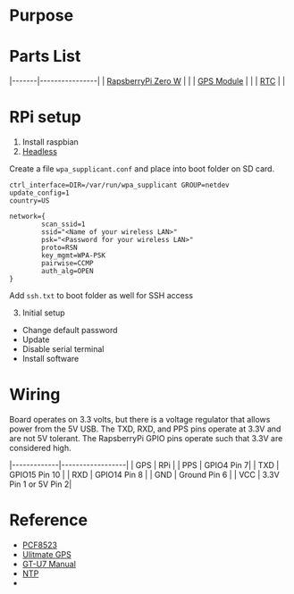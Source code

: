 
# Purpose

# Parts List

|-------|----------------|
| [RapsberryPi Zero W]() | |
| [GPS Module](https://smile.amazon.com/Microcontroller-Compatible-Sensitivity-Navigation-Positioning/dp/B07P8YMVNT/ref=sr_1_3?dchild=1&keywords=gps%2Bmodule&qid=1630621465&sr=8-3&th=1#) | |
| [RTC](https://www.adafruit.com/product/3295) | |

# RPi setup

1. Install raspbian 
2. [Headless](https://www.raspberrypi.org/documentation/computers/configuration.html#setting-up-a-headless-raspberry-pi)

Create a file `wpa_supplicant.conf` and place into boot folder on SD card.

~~~
ctrl_interface=DIR=/var/run/wpa_supplicant GROUP=netdev
update_config=1
country=US

network={
        scan_ssid=1
        ssid="<Name of your wireless LAN>"
        psk="<Password for your wireless LAN>"
        proto=RSN
        key_mgmt=WPA-PSK
        pairwise=CCMP
        auth_alg=OPEN
}
~~~

Add `ssh.txt` to boot folder as well for SSH access

3. Initial setup
* Change default password
* Update
* Disable serial  terminal
* Install software

# Wiring 

Board operates on 3.3 volts, but there is a voltage regulator that allows power from the 5V USB.
The TXD, RXD, and PPS pins operate at 3.3V and are not 5V tolerant.
The RapsberryPi GPIO pins operate such that 3.3V are considered high.

|-------------|------------------|
| GPS | RPi |
| PPS | GPIO4 Pin 7|
| TXD | GPIO15 Pin 10 |
| RXD | GPIO14 Pin 8 |
| GND | Ground Pin 6 |
| VCC | 3.3V Pin 1 or 5V Pin 2|

# Reference

* [PCF8523](https://learn.adafruit.com/adafruit-pcf8523-real-time-clock)
* [Ulitmate GPS](https://learn.adafruit.com/adafruit-ultimate-gps)
* [GT-U7 Manual](https://m.media-amazon.com/images/I/91tuvtrO2jL.pdf)
* [NTP](https://www.satsignal.eu/ntp/Raspberry-Pi-NTP.html)
*
